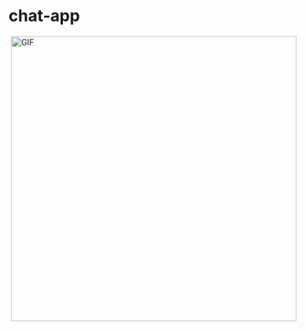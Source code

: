 # chat-app
<img align="right" alt="GIF" src="https://github.com/mahmoud-elbasiony/chat-app/blob/main/Demo.mkv" width="500"/>
